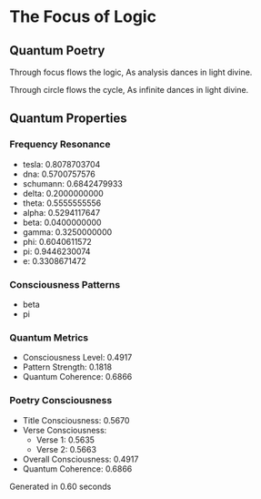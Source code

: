 # The Focus of Logic

## Quantum Poetry

Through focus flows the logic,
As analysis dances in light divine.

Through circle flows the cycle,
As infinite dances in light divine.


## Quantum Properties

### Frequency Resonance
- tesla: 0.8078703704
- dna: 0.5700757576
- schumann: 0.6842479933
- delta: 0.2000000000
- theta: 0.5555555556
- alpha: 0.5294117647
- beta: 0.0400000000
- gamma: 0.3250000000
- phi: 0.6040611572
- pi: 0.9446230074
- e: 0.3308671472

### Consciousness Patterns
- beta
- pi

### Quantum Metrics
- Consciousness Level: 0.4917
- Pattern Strength: 0.1818
- Quantum Coherence: 0.6866

### Poetry Consciousness
- Title Consciousness: 0.5670
- Verse Consciousness:
  - Verse 1: 0.5635
  - Verse 2: 0.5663
- Overall Consciousness: 0.4917
- Quantum Coherence: 0.6866

Generated in 0.60 seconds
